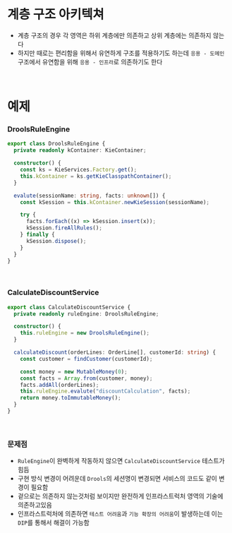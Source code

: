 # 계층 구조 아키텍쳐

- 계층 구조의 경우 각 영역은 하위 계층에만 의존하고 상위 계층에는 의존하지 않는다
- 하지만 때로는 편리함을 위해서 유연하게 구조를 적용하기도 하는데 `응용 - 도메인` 구조에서 유연함을 위해 `응용 - 인프라`로 의존하기도 한다

<br>

# 예제

### DroolsRuleEngine

```ts
export class DroolsRuleEngine {
  private readonly kContainer: KieContainer;

  constructor() {
    const ks = KieServices.Factory.get();
    this.kContainer = ks.getKieClasspathContainer();
  }

  evalute(sessionName: string, facts: unknown[]) {
    const kSession = this.kContainer.newKieSession(sessionName);

    try {
      facts.forEach((x) => kSession.insert(x));
      kSession.fireAllRules();
    } finally {
      kSession.dispose();
    }
  }
}
```

<br>

### CalculateDiscountService

```ts
export class CalculateDiscountService {
  private readonly ruleEngine: DroolsRuleEngine;

  constructor() {
    this.ruleEngine = new DroolsRuleEngine();
  }

  calculateDiscount(orderLines: OrderLine[], customerId: string) {
    const customer = findCustomer(customerId);

    const money = new MutableMoney(0);
    const facts = Array.from(customer, money);
    facts.addAll(orderLines);
    this.ruleEngine.evalute("discountCalculation", facts);
    return money.toImmutableMoney();
  }
}
```

<br>

### 문제점

- `RuleEngine`이 완벽하게 작동하지 않으면 `CalculateDiscountService` 테스트가 힘듬
- 구현 방식 변경이 어려운데 `Drools`의 세션명이 변경되면 서비스의 코드도 같이 변경이 필요함
- 겉으로는 의존하지 않는것처럼 보이지만 완전하게 인프라스트럭처 영역의 기술에 의존하고있음
- 인프라스트럭처에 의존하면 `테스트 어려움`과 `기능 확장의 어려움`이 발생하는데 이는 `DIP`를 통해서 해결이 가능함
